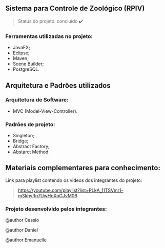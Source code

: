 ## Sistema para Controle de Zoológico (RPIV)

> Status do projeto: concluído :heavy_check_mark:

### Ferramentas utilizadas no projeto:

- JavaFX;
- Eclipse;
- Maven;
- Scene Builder;
- PostgreSQL.

## Arquitetura e Padrões utilizados

### Arquitetura de Software:

- MVC (Model-View-Controller).

### Padrões de projeto:

- Singleton;
- Bridge;
- Abstract Factory;
- Abstarct Method.

## Materiais complementares para conhecimento:

Link para playlist contendo os videos dos integrantes do projeto: 
> https://youtube.com/playlist?list=PLkA_11TSVmr1-m3khyRn7UwHoXpGJvM06


### Projeto desenvolvido pelos integrantes:

@author Cassio

@author Daniel

@author Emanuelle
